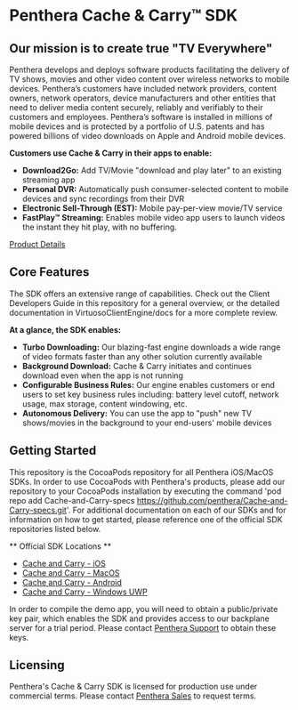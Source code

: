 # Penthera Cache & Carry™ SDK
## Our mission is to create true "TV Everywhere"

Penthera develops and deploys software products facilitating the delivery of TV shows, movies and other video content over wireless networks to mobile devices. Penthera’s customers have included network providers, content owners, network operators, device manufacturers and other entities that need to deliver media content securely, reliably and verifiably to their customers and employees. Penthera’s software is installed in millions of mobile devices and is protected by a portfolio of U.S. patents and has powered billions of video downloads on Apple and Android mobile devices.

**Customers use Cache & Carry in their apps to enable:**
- **Download2Go:** Add TV/Movie "download and play later" to an existing streaming app
- **Personal DVR:** Automatically push consumer-selected content to mobile devices and sync recordings from their DVR
- **Electronic Sell-Through (EST):** Mobile pay-per-view movie/TV service
- **FastPlay™ Streaming:** Enables mobile video app users to launch videos the instant they hit play, with no buffering.

[Product Details](http://penthera.com/cache-carry/)

## Core Features

The SDK offers an extensive range of capabilities.  Check out the Client Developers Guide in this repository for a general overview, or the detailed documentation in VirtuosoClientEngine/docs for a more complete review.

**At a glance, the SDK enables:**
- **Turbo Downloading:** Our blazing-fast engine downloads a wide range of video formats faster than any other solution currently available
- **Background Download:** Cache & Carry initiates and continues download even when the app is not running
- **Configurable Business Rules:** Our engine enables customers or end users to set key business rules including: battery level cutoff, network usage, max storage, content windowing, etc.
- **Autonomous Delivery:** You can use the app to "push" new TV shows/movies in the background to your end-users' mobile devices

## Getting Started

This repository is the CocoaPods repository for all Penthera iOS/MacOS SDKs.  In order to use CocoaPods with Penthera's products, please add our repository to your CocoaPods installation by executing the command 'pod repo add Cache-and-Carry-specs https://github.com/penthera/Cache-and-Carry-specs.git'.  For additional documentation on each of our SDKs and for information on how to get started, please reference one of the official SDK repositories listed below.

** Official SDK Locations **
- [Cache and Carry - iOS](https://github.com/penthera/Cache-and-Carry-ios)
- [Cache and Carry - MacOS](https://github.com/penthera/Cache-and-Carry-MacOS)
- [Cache and Carry - Android](https://github.com/penthera/Cache-and-Carry-android)
- [Cache and Carry - Windows UWP](https://github.com/penthera/Cache-and-Carry-Win10)

In order to compile the demo app, you will need to obtain a public/private key pair, which enables the SDK and provides access to our backplane server for a trial period.  Please contact [Penthera Support](mailto:support@penthera.com) to obtain these keys.

## Licensing

Penthera's Cache & Carry SDK is licensed for production use under commercial terms.  Please contact [Penthera Sales](sales@penthera.com) to request terms.

